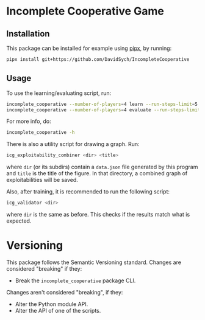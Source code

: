 # Incomplete Cooperative Game

## Installation

This package can be installed for example using
[pipx](https://pypa.github.io/pipx/), by running:
```bash
pipx install git+https://github.com/DavidSych/IncompleteCooperative
```

## Usage

To use the learning/evaluating script, run:
```bash
incomplete_cooperative --number-of-players=4 learn --run-steps-limit=5
incomplete_cooperative --number-of-players=4 evaluate --run-steps-limit=5
```

For more info, do:
```bash
incomplete_cooperative -h
```

There is also a utility script for drawing a graph. Run:
```bash
icg_exploitability_combiner <dir> <title>
```
where `dir` (or its subdirs) contain a `data.json` file generated by this
program and `title` is the title of the figure. In that directory, a combined
graph of exploitabilities will be saved.

Also, after training, it is recommended to run the following script:
```bash
icg_validator <dir>
```
where `dir` is the same as before. This checks if the results match what is
expected.

# Versioning

This package follows the Semantic Versioning standard. Changes are considered
"breaking" if they:
* Break the `incomplete_cooperative` package CLI.

Changes aren't considered "breaking", if they:
* Alter the Python module API.
* Alter the API of one of the scripts.
